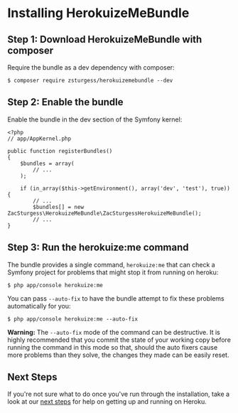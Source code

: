 # Installing HerokuizeMeBundle

## Step 1: Download HerokuizeMeBundle with composer

Require the bundle as a dev dependency with composer: 

`$ composer require zsturgess/herokuizemebundle --dev`

## Step 2: Enable the bundle

Enable the bundle in the dev section of the Symfony kernel:

    <?php
    // app/AppKernel.php

    public function registerBundles()
    {
        $bundles = array(
            // ...
        );

        if (in_array($this->getEnvironment(), array('dev', 'test'), true)) {
            // ...
            $bundles[] = new ZacSturgess\HerokuizeMeBundle\ZacSturgessHerokuizeMeBundle();
            // ...
    }

## Step 3: Run the herokuize:me command

The bundle provides a single command, `herokuize:me` that can check a Symfony project for problems that might stop it from running on heroku:

`$ php app/console herokuize:me`

You can pass `--auto-fix` to have the bundle attempt to fix these problems automatically for you:

`$ php app/console herokuize:me --auto-fix`

**Warning:** The `--auto-fix` mode of the command can be destructive. It is highly recommended that you commit the state of your working copy before running the command in this mode so that, should the auto fixers cause more problems than they solve, the changes they made can be easily reset.

## Next Steps

If you're not sure what to do once you've run through the installation, take a look at our [next steps](nextsteps.md) for help on getting up and running on Heroku.